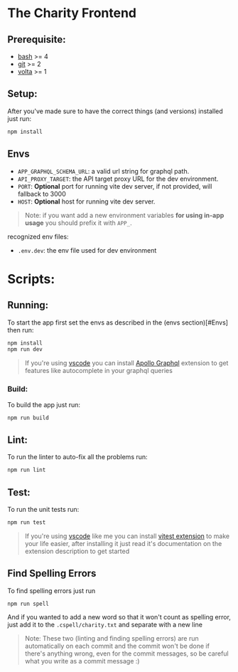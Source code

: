 # The Charity Frontend

## Prerequisite:

- [bash][bash] >= 4
- [git][git] >= 2
- [volta][volta] >= 1

## Setup:

After you've made sure to have the correct things (and versions) installed just
run:

```bash
npm install
```

## Envs

- `APP_GRAPHQL_SCHEMA_URL`: a valid url string for graphql path.
- `API_PROXY_TARGET`: the API target proxy URL for the dev environment.
- `PORT`: **Optional** port for running vite dev server, if not provided, will
  fallback to 3000
- `HOST`: **Optional** host for running vite dev server.

> Note: if you want add a new environment variables **for using in-app usage**
> you should prefix it with `APP_`.

recognized env files:

- `.env.dev`: the env file used for dev environment

# Scripts:

## Running:

To start the app first set the envs as described in the (envs section)[#Envs]
then run:

```bash
npm install
npm run dev
```

> If you're using [vscode][vscode] you can install [Apollo
> Graphql][apollo-graphql-extension] extension to get features like autocomplete
> in your graphql queries

### Build:

To build the app just run:

```bash
npm run build
```

## Lint:

To run the linter to auto-fix all the problems run:

```bash
npm run lint
```

## Test:

To run the unit tests run:

```bash
npm run test
```

> If you're using [vscode][vscode] like me you can install [vitest
> extension][vitest-extension] to make your life easier, after installing it
> just read it's documentation on the extension description to get started

## Find Spelling Errors

To find spelling errors just run

```bash
npm run spell
```

And if you wanted to add a new word so that it won't count as spelling error,
just add it to the `.cspell/charity.txt` and separate with a new line

> Note: These two (linting and finding spelling errors) are run automatically on
> each commit and the commit won't be done if there's anything wrong, even for
> the commit messages, so be careful what you write as a commit message :)

[bash]: https://www.gnu.org/software/bash/
[git]: https://git-scm.com/
[nodejs]: https://nodejs.org/en/
[volta]: https://volta.sh/
[npm]: https://www.npmjs.com/
[vitest-extension]:
  https://marketplace.visualstudio.com/items?itemName=ZixuanChen.vitest-explorer
[vscode]: https://code.visualstudio.com/
[apollo-graphql-extension]:
  https://marketplace.visualstudio.com/items?itemName=apollographql.vscode-apollo
